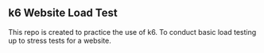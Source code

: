 ## k6 Website Load Test

This repo is created to practice the use of k6.
To conduct basic load testing up to stress tests for a website.
